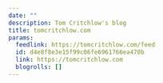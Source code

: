 ```yaml
---
date: ""
description: Tom Critchlow's blog
title: tomcritchlow.com
params:
  feedlink: https://tomcritchlow.com/feed
  id: d4e8f8e3e15f99c06fe6961766ea470b
  link: https://tomcritchlow.com
  blogrolls: []
---
```

